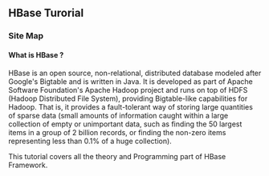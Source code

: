 ## HBase Turorial

### Site Map

#### What is HBase ?

HBase is an open source, non-relational, distributed database modeled after Google's Bigtable and is written in Java. 
It is developed as part of Apache Software Foundation's Apache Hadoop project and runs on top of 
HDFS (Hadoop Distributed File System), providing Bigtable-like capabilities for Hadoop.
That is, it provides a fault-tolerant way of storing large quantities of sparse data 
(small amounts of information caught within a large collection of empty or unimportant data,
such as finding the 50 largest items in a group of 2 billion records, or finding the non-zero 
items representing less than 0.1% of a huge collection).

This tutorial covers all the theory and Programming part of HBase Framework.
